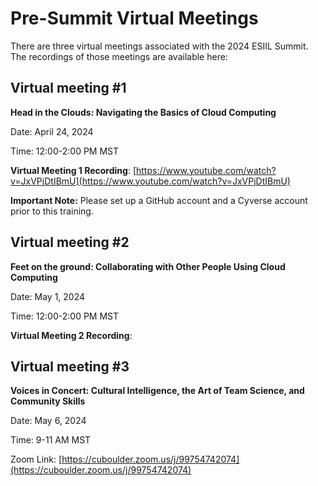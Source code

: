 # Pre-Summit Virtual Meetings

There are three virtual meetings associated with the 2024 ESIIL Summit. The recordings of those meetings are available here:

## Virtual meeting #1

**Head in the Clouds: Navigating the Basics of Cloud Computing**

Date: April 24, 2024

Time: 12:00-2:00 PM MST

**Virtual Meeting 1 Recording**: [https://www.youtube.com/watch?v=JxVPjDtIBmU](https://www.youtube.com/watch?v=JxVPjDtIBmU)

**Important Note:** Please set up a GitHub account and a Cyverse account prior to this training.

## Virtual meeting #2

**Feet on the ground: Collaborating with Other People Using Cloud Computing**

Date:  May 1, 2024

Time: 12:00-2:00 PM MST

**Virtual Meeting 2 Recording**:


## Virtual meeting #3

**Voices in Concert: Cultural Intelligence, the Art of Team Science, and Community Skills**

Date: May 6, 2024

Time: 9-11 AM MST

Zoom Link: [https://cuboulder.zoom.us/j/99754742074](https://cuboulder.zoom.us/j/99754742074)
